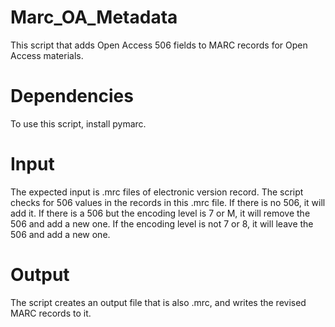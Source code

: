 # Marc_OA_Metadata
This script that adds Open Access 506 fields to MARC records for Open Access materials.

# Dependencies
To use this script, install pymarc.

# Input
The expected input is .mrc files of electronic version record. The script checks for 506 values in the records in this .mrc file. If there is no 506, it will add it. If there is a 506 but the encoding level is 7 or M, it will remove the 506 and add a new one. If the encoding level is not 7 or 8, it will leave the 506 and add a new one.

# Output
The script creates an output file that is also .mrc, and writes the revised MARC records to it.
